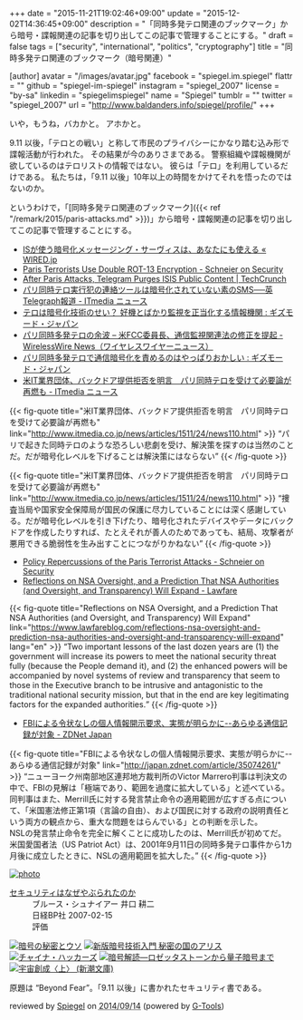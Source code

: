 +++
date = "2015-11-21T19:02:46+09:00"
update = "2015-12-02T14:36:45+09:00"
description = "「同時多発テロ関連のブックマーク」から暗号・諜報関連の記事を切り出してこの記事で管理することにする。"
draft = false
tags = ["security", "international", "politics", "cryptography"]
title = "同時多発テロ関連のブックマーク（暗号関連）"

[author]
  avatar = "/images/avatar.jpg"
  facebook = "spiegel.im.spiegel"
  flattr = ""
  github = "spiegel-im-spiegel"
  instagram = "spiegel_2007"
  license = "by-sa"
  linkedin = "spiegelimspiegel"
  name = "Spiegel"
  tumblr = ""
  twitter = "spiegel_2007"
  url = "http://www.baldanders.info/spiegel/profile/"
+++

いや，もうね，バカかと。
アホかと。

9.11 以後，「テロとの戦い」と称して市民のプライバシーにかなり踏む込み形で諜報活動が行われた。
その結果が今のありさまである。
警察組織や諜報機関が欲しているのはテロリストの情報ではない。
彼らは「テロ」を利用しているだけである。
私たちは，「9.11 以後」10年以上の時間をかけてそれを悟ったのではないのか。

というわけで，「[同時多発テロ関連のブックマーク]({{< ref "/remark/2015/paris-attacks.md" >}})」から暗号・諜報関連の記事を切り出してこの記事で管理することにする。

- [ISが使う暗号化メッセージング・サーヴィスは、あなたにも使える « WIRED.jp](http://wired.jp/2015/11/18/isis-encrypted-communications/)
- [Paris Terrorists Use Double ROT-13 Encryption - Schneier on Security](https://www.schneier.com/blog/archives/2015/11/paris_terrorist.html)
- [After Paris Attacks, Telegram Purges ISIS Public Content | TechCrunch](http://techcrunch.com/2015/11/19/telegram-purges-isis-public-channels/)
- [パリ同時テロ実行犯の連絡ツールは暗号化されていない素のSMS──英Telegraph報道 - ITmedia ニュース](http://www.itmedia.co.jp/news/articles/1511/19/news060.html)
- [テロは暗号化技術のせい？ 好機とばかり監視を正当化する情報機関 : ギズモード・ジャパン](http://www.gizmodo.jp/2015/11/post_20218.html)
- [パリ同時多発テロの余波 – 米FCC委員長、通信監視関連法の修正を提起 - WirelessWire News（ワイヤレスワイヤーニュース）](https://wirelesswire.jp/2015/11/47933/)
- [パリ同時多発テロで通信暗号化を責めるのはやっぱりおかしい : ギズモード・ジャパン](http://www.gizmodo.jp/2015/11/paris_encript.html)
- [米IT業界団体、バックドア提供拒否を明言　パリ同時テロを受けて必要論が再燃も - ITmedia ニュース](http://www.itmedia.co.jp/news/articles/1511/24/news110.html)

{{< fig-quote title="米IT業界団体、バックドア提供拒否を明言　パリ同時テロを受けて必要論が再燃も" link="http://www.itmedia.co.jp/news/articles/1511/24/news110.html" >}}
<q>パリで起きた同時テロのような恐ろしい悲劇を受け、解決策を探すのは当然のことだ。だが暗号化レベルを下げることは解決策にはならない</q>
{{< /fig-quote >}}

{{< fig-quote title="米IT業界団体、バックドア提供拒否を明言　パリ同時テロを受けて必要論が再燃も" link="http://www.itmedia.co.jp/news/articles/1511/24/news110.html" >}}
<q>捜査当局や国家安全保障局が国民の保護に尽力していることには深く感謝している。だが暗号化レベルを引き下げたり、暗号化されたデバイスやデータにバックドアを作成したりすれば、たとえそれが善人のためであっても、結局、攻撃者が悪用できる脆弱性を生み出すことにつながりかねない</q>
{{< /fig-quote >}}

- [Policy Repercussions of the Paris Terrorist Attacks - Schneier on Security](https://www.schneier.com/blog/archives/2015/11/policy_repercus.html)
- [Reflections on NSA Oversight, and a Prediction That NSA Authorities (and Oversight, and Transparency) Will Expand - Lawfare](https://www.lawfareblog.com/reflections-nsa-oversight-and-prediction-nsa-authorities-and-oversight-and-transparency-will-expand)

{{< fig-quote title="Reflections on NSA Oversight, and a Prediction That NSA Authorities (and Oversight, and Transparency) Will Expand" link="https://www.lawfareblog.com/reflections-nsa-oversight-and-prediction-nsa-authorities-and-oversight-and-transparency-will-expand" lang="en" >}}
<q>Two important lessons of the last dozen years are (1) the government will increase its powers to meet the national security threat fully (because the People demand it), and (2) the enhanced powers will be accompanied by novel systems of review and transparency that seem to those in the Executive branch to be intrusive and antagonistic to the traditional national security mission, but that in the end are key legitimating factors for the expanded authorities.</q>
{{< /fig-quote >}}

- [FBIによる令状なしの個人情報開示要求、実態が明らかに--あらゆる通信記録が対象 - ZDNet Japan](http://japan.zdnet.com/article/35074261/)

{{< fig-quote title="FBIによる令状なしの個人情報開示要求、実態が明らかに--あらゆる通信記録が対象" link="http://japan.zdnet.com/article/35074261/" >}}
<q>ニューヨーク州南部地区連邦地方裁判所のVictor Marrero判事は判決文の中で、FBIの見解は「極端であり、範囲を過度に拡大している」と述べている。<br>
同判事はまた、Merrill氏に対する発言禁止命令の適用範囲が広すぎる点について、「米国憲法修正第1項（言論の自由）、および国民に対する政府の説明責任という両方の観点から、重大な問題をはらんでいる」との判断を示した。<br>
NSLの発言禁止命令を完全に解くことに成功したのは、Merrill氏が初めてだ。<br>
米国愛国者法（US Patriot Act）は、2001年9月11日の同時多発テロ事件から1カ月後に成立したときに、NSLの適用範囲を拡大した。</q>
{{< /fig-quote >}}

<div class="hreview" ><a class="item url" href="http://www.amazon.co.jp/exec/obidos/ASIN/4822283100/baldandersinf-22/"><img src="http://ecx.images-amazon.com/images/I/51-pZ52JsUL._SL160_.jpg" alt="photo" class="photo"  /></a><dl ><dt class="fn"><a class="item url" href="http://www.amazon.co.jp/exec/obidos/ASIN/4822283100/baldandersinf-22/">セキュリティはなぜやぶられたのか</a></dt><dd>ブルース・シュナイアー 井口 耕二 </dd><dd>日経BP社 2007-02-15</dd><dd>評価<abbr class="rating" title="5"><img src="http://g-images.amazon.com/images/G/01/detail/stars-5-0.gif" alt="" /></abbr> </dd></dl><p class="similar"><a href="http://www.amazon.co.jp/exec/obidos/ASIN/4881359967/baldandersinf-22/" target="_top"><img src="http://images.amazon.com/images/P/4881359967.09._SCTHUMBZZZ_.jpg"  alt="暗号の秘密とウソ"  /></a> <a href="http://www.amazon.co.jp/exec/obidos/ASIN/4797350997/baldandersinf-22/" target="_top"><img src="http://images.amazon.com/images/P/4797350997.09._SCTHUMBZZZ_.jpg"  alt="新版暗号技術入門 秘密の国のアリス"  /></a> <a href="http://www.amazon.co.jp/exec/obidos/ASIN/4594070507/baldandersinf-22/" target="_top"><img src="http://images.amazon.com/images/P/4594070507.09._SCTHUMBZZZ_.jpg"  alt="チャイナ・ハッカーズ"  /></a> <a href="http://www.amazon.co.jp/exec/obidos/ASIN/4105393022/baldandersinf-22/" target="_top"><img src="http://images.amazon.com/images/P/4105393022.09._SCTHUMBZZZ_.jpg"  alt="暗号解読―ロゼッタストーンから量子暗号まで"  /></a> <a href="http://www.amazon.co.jp/exec/obidos/ASIN/4102159746/baldandersinf-22/" target="_top"><img src="http://images.amazon.com/images/P/4102159746.09._SCTHUMBZZZ_.jpg"  alt="宇宙創成〈上〉 (新潮文庫)"  /></a> </p>
<p class="description" >原題は “Beyond Fear”。「9.11 以後」に書かれたセキュリティ書である。</p>
<p class="gtools" >reviewed by <a href="#maker" class="reviewer">Spiegel</a> on <abbr class="dtreviewed" title="2014-09-14">2014/09/14</abbr> (powered by <a href="http://www.goodpic.com/mt/aws/index.html">G-Tools</a>)</p>
</div>
